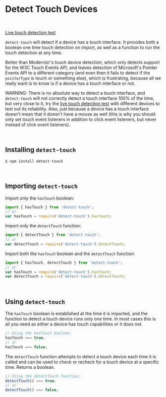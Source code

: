 # Detect Touch Devices
&nbsp;

[Live touch detection test][liveTest]  

`detect-touch` will detect if a device has a touch interface. It provides both a boolean one time touch detection on import, as well as a function to run the touch detection at any time.

Better than Modernizr's touch device detection, which only detects support for the W3C Touch Events API, and leaves detection of Microsoft's Pointer Events API to a different category (and even then it fails to detect if the `pointerType` is touch or something else), which is frustrating, because all we really want is to know is if a device has a touch interface or not.

WARNING: There is no absolute way to detect a touch interface,  and `detect-touch` will not correctly detect a touch interface 100% of the time, but very close to it, try the [live touch detection test][liveTest] with different devices to test out its reliability. Also, just because a device has a touch interface doesn't mean that it doesn't have a mouse as well (this is why you should only set touch event listeners in addition to click event listeners, but never instead of click event listeners).

[liveTest]: http://detect-touch.rafrex.com

&nbsp;
## Installing `detect-touch`
```terminal
$ npm install detect-touch
```
&nbsp;
## Importing `detect-touch`
Import only the `hasTouch` boolean:
```javascript
import { hasTouch } from 'detect-touch';
// or
var hasTouch = require('detect-touch').hasTouch;
```

Import only the `detectTouch` function:
```javascript
import { detectTouch } from 'detect-touch';
// or
var detectTouch = require('detect-touch').detectTouch;
```

Import both the `hasTouch` boolean and the `detectTouch` function:
```javascript
import { hasTouch, detectTouch } from 'detect-touch';
// or
var hasTouch = require('detect-touch').hasTouch;
var detectTouch = require('detect-touch').detectTouch;
```

&nbsp;
## Using `detect-touch`

The `hasTouch` boolean is established at the time it is imported, and the function to detect a touch device runs only one time. In most cases this is all you need as either a device has touch capabilities or it does not.
```javascript
// Using the hasTouch boolean:
hasTouch === true;
// or
hasTouch === false;
```

The `detectTouch` function attempts to detect a touch device each time it is called and can be used to check or recheck for a touch device at a specific time. Returns a boolean.
```javascript
// Using the detectTouch function:
detectTouch() === true;
// or
detectTouch() === false;
```
